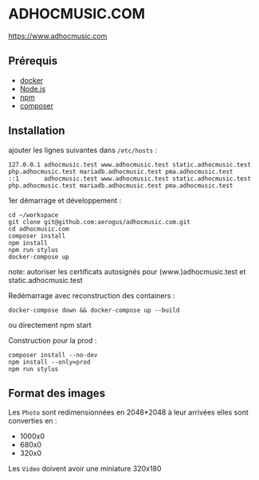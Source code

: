 # ADHOCMUSIC.COM

https://www.adhocmusic.com

## Prérequis

- [docker](https://www.docker.com/products/docker-desktop)
- [Node.js](https://nodejs.org/en/)
- [npm](https://docs.npmjs.com/downloading-and-installing-node-js-and-npm)
- [composer](https://getcomposer.org/)

## Installation

ajouter les lignes suivantes dans `/etc/hosts` :

```
127.0.0.1 adhocmusic.test www.adhocmusic.test static.adhocmusic.test php.adhocmusic.test mariadb.adhocmusic.test pma.adhocmusic.test
::1       adhocmusic.test www.adhocmusic.test static.adhocmusic.test php.adhocmusic.test mariadb.adhocmusic.test pma.adhocmusic.test

```

1er démarrage et développement :

```
cd ~/workspace
git clone git@github.com:aerogus/adhocmusic.com.git
cd adhocmusic.com
composer install
npm install
npm run stylus
docker-compose up
```

note:
autoriser les certificats autosignés pour (www.)adhocmusic.test et static.adhocmusic.test

Redémarrage avec reconstruction des containers :

```
docker-compose down && docker-compose up --build
```

ou directement npm start

Construction pour la prod :

```
composer install --no-dev
npm install --only=prod
npm run stylus
```

## Format des images

Les `Photo` sont redimensionnées en 2048*2048 à leur arrivées
elles sont converties en :

- 1000x0
- 680x0
- 320x0

Les `Video` doivent avoir une miniature 320x180
